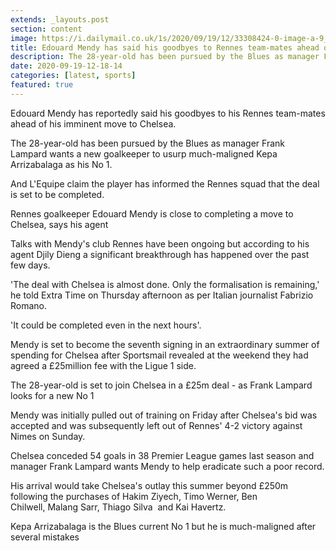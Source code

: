 ```yaml
---
extends: _layouts.post
section: content
image: https://i.dailymail.co.uk/1s/2020/09/19/12/33308424-0-image-a-9_1600513600999.jpg 
title: Edouard Mendy has said his goodbyes to Rennes team-mates ahead of his imminent move to Chelsea 
description: The 28-year-old has been pursued by the Blues as manager Frank Lampard wants a new goalkeeper to usurp much-maligned Kepa Arrizabalaga as his No 1 this season. 
date: 2020-09-19-12-18-14 
categories: [latest, sports] 
featured: true 
--- 
```

Edouard Mendy has reportedly said his goodbyes to his Rennes team-mates ahead of his imminent move to Chelsea.

The 28-year-old has been pursued by the Blues as manager Frank Lampard wants a new goalkeeper to usurp much-maligned Kepa Arrizabalaga as his No 1.

And L'Equipe claim the player has informed the Rennes squad that the deal is set to be completed.

Rennes goalkeeper Edouard Mendy is close to completing a move to Chelsea, says his agent

Talks with Mendy's club Rennes have been ongoing but according to his agent Djily Dieng a significant breakthrough has happened over the past few days.

'The deal with Chelsea is almost done. Only the formalisation is remaining,' he told Extra Time on Thursday afternoon as per Italian journalist Fabrizio Romano. 

'It could be completed even in the next hours'.

Mendy is set to become the seventh signing in an extraordinary summer of spending for Chelsea after Sportsmail revealed at the weekend they had agreed a £25million fee with the Ligue 1 side.

The 28-year-old is set to join Chelsea in a £25m deal - as Frank Lampard looks for a new No 1

Mendy was initially pulled out of training on Friday after Chelsea's bid was accepted and was subsequently left out of Rennes' 4-2 victory against Nimes on Sunday.

Chelsea conceded 54 goals in 38 Premier League games last season and manager Frank Lampard wants Mendy to help eradicate such a poor record.

His arrival would take Chelsea's outlay this summer beyond £250m following the purchases of Hakim Ziyech, Timo Werner, Ben Chilwell, Malang Sarr, Thiago Silva  and Kai Havertz.

Kepa Arrizabalaga is the Blues current No 1 but he is much-maligned after several mistakes

